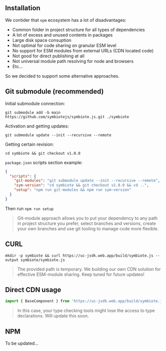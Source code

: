 ## Installation

We contider that `npm` ecosystem has a lot of disadvantages:

* Common folder in project structure for all types of dependencies
* A lot of excess and unused contents in packages
* Large disk space consuption
* Not optimal for code sharing on granular ESM level
* No support for ESM modules from external URLs (CDN located code)
* Not good for direct publishing at all
* Not universal module path resolving for node and browsers
* Etc...

So we decided to support some alternative approaches.

## Git submodule (recommended)

Initial submodule connection:

`git submodule add -b main https://github.com/symbiotejs/symbiote.js.git ./symbiote`

Activation and getting updates: 

`git submodule update --init --recursive --remote`

Getting certain revision:

`cd symbiote && git checkout v1.0.0`

`package.json` scripts section example:
```json
{
  "scripts": {
    "git-modules": "git submodule update --init --recursive --remote",
    "sym-version": "cd symbiote && git checkout v1.0.0 && cd ..",
    "setup": "npm run git-modules && npm run sym-version"
  }
}
```
Then run `npm run setup`

> Git-module approach allows you to put your dependency to any path in project structure you prefer, select branches and versions, create your own branches and use git tooling to manage code more flexible.

## CURL
`mkdir -p symbiote && curl https://uc-jsdk.web.app/build/symbiote.js --output symbiote/symbiote.js`

> The provided path is temporary. We building our own CDN solution for effective ESM-module sharing. Keep tuned for future updates!

## Direct CDN usage

```js
import { BaseComponent } from 'https://uc-jsdk.web.app/build/symbiote.js';
```

> In this case, your type checking tools might lose the access to type declarations. Will update this soon.

## NPM

To be updated...